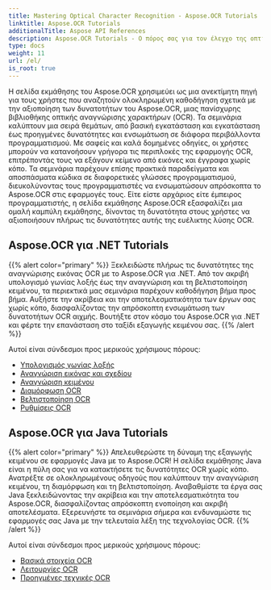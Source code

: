 ```yaml
---
title: Mastering Optical Character Recognition - Aspose.OCR Tutorials
linktitle: Aspose.OCR Tutorials
additionalTitle: Aspose API References
description: Aspose.OCR Tutorials - Ο πόρος σας για τον έλεγχο της οπτικής αναγνώρισης χαρακτήρων με σαφείς οδηγίες και πρακτικά παραδείγματα σε διάφορες γλώσσες.
type: docs
weight: 11
url: /el/
is_root: true
---
```


Η σελίδα εκμάθησης του Aspose.OCR χρησιμεύει ως μια ανεκτίμητη πηγή για τους χρήστες που αναζητούν ολοκληρωμένη καθοδήγηση σχετικά με την αξιοποίηση των δυνατοτήτων του Aspose.OCR, μιας πανίσχυρης βιβλιοθήκης οπτικής αναγνώρισης χαρακτήρων (OCR). Τα σεμινάρια καλύπτουν μια σειρά θεμάτων, από βασική εγκατάσταση και εγκατάσταση έως προηγμένες δυνατότητες και ενσωμάτωση σε διάφορα περιβάλλοντα προγραμματισμού. Με σαφείς και καλά δομημένες οδηγίες, οι χρήστες μπορούν να κατανοήσουν γρήγορα τις περιπλοκές της εφαρμογής OCR, επιτρέποντάς τους να εξάγουν κείμενο από εικόνες και έγγραφα χωρίς κόπο. Τα σεμινάρια παρέχουν επίσης πρακτικά παραδείγματα και αποσπάσματα κώδικα σε διαφορετικές γλώσσες προγραμματισμού, διευκολύνοντας τους προγραμματιστές να ενσωματώσουν απρόσκοπτα το Aspose.OCR στις εφαρμογές τους. Είτε είστε αρχάριος είτε έμπειρος προγραμματιστής, η σελίδα εκμάθησης Aspose.OCR εξασφαλίζει μια ομαλή καμπύλη εκμάθησης, δίνοντας τη δυνατότητα στους χρήστες να αξιοποιήσουν πλήρως τις δυνατότητες αυτής της ευέλικτης λύσης OCR.

## Aspose.OCR για .NET Tutorials
{{% alert color="primary" %}}
Ξεκλειδώστε πλήρως τις δυνατότητες της αναγνώρισης εικόνας OCR με το Aspose.OCR για .NET. Από τον ακριβή υπολογισμό γωνίας λοξής έως την αναγνώριση και τη βελτιστοποίηση κειμένου, τα περιεκτικά μας σεμινάρια παρέχουν καθοδήγηση βήμα προς βήμα. Αυξήστε την ακρίβεια και την αποτελεσματικότητα των έργων σας χωρίς κόπο, διασφαλίζοντας την απρόσκοπτη ενσωμάτωση των δυνατοτήτων OCR αιχμής. Βουτήξτε στον κόσμο του Aspose.OCR για .NET και φέρτε την επανάσταση στο ταξίδι εξαγωγής κειμένου σας.
{{% /alert %}}

Αυτοί είναι σύνδεσμοι προς μερικούς χρήσιμους πόρους:
 
- [Υπολογισμός γωνίας λοξής](./net/skew-angle-calculation/)
- [Αναγνώριση εικόνας και σχεδίου](./net/image-and-drawing-recognition/)
- [Αναγνώριση κειμένου](./net/text-recognition/)
- [Διαμόρφωση OCR](./net/ocr-configuration/)
- [Βελτιστοποίηση OCR](./net/ocr-optimization/)
- [Ρυθμίσεις OCR](./net/ocr-settings/)


## Aspose.OCR για Java Tutorials
{{% alert color="primary" %}}
Απελευθερώστε τη δύναμη της εξαγωγής κειμένου σε εφαρμογές Java με το Aspose.OCR! Η σελίδα εκμάθησης Java είναι η πύλη σας για να κατακτήσετε τις δυνατότητες OCR χωρίς κόπο. Ανατρέξτε σε ολοκληρωμένους οδηγούς που καλύπτουν την αναγνώριση κειμένου, τη διαμόρφωση και τη βελτιστοποίηση. Αναβαθμίστε τα έργα σας Java ξεκλειδώνοντας την ακρίβεια και την αποτελεσματικότητα του Aspose.OCR, διασφαλίζοντας απρόσκοπτη ενοποίηση και ακριβή αποτελέσματα. Εξερευνήστε τα σεμινάρια σήμερα και ενδυναμώστε τις εφαρμογές σας Java με την τελευταία λέξη της τεχνολογίας OCR.
{{% /alert %}}

Αυτοί είναι σύνδεσμοι προς μερικούς χρήσιμους πόρους:
 
- [Βασικά στοιχεία OCR](./java/ocr-basics/)
- [Λειτουργίες OCR](./java/ocr-operations/)
- [Προηγμένες τεχνικές OCR](./java/advanced-ocr-techniques/)



